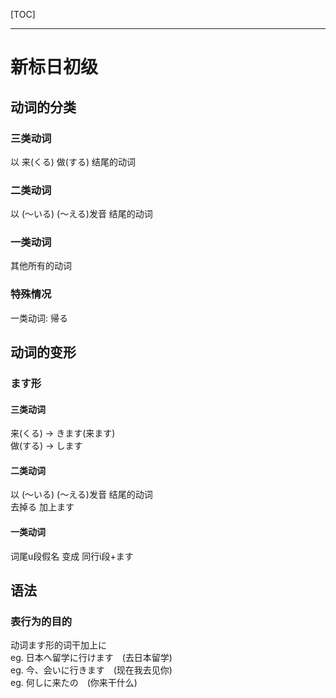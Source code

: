 [TOC]

---

# 新标日初级

## 动词的分类

### 三类动词

以 来(くる) 做(する) 结尾的动词

### 二类动词

以 (～いる) (～える)发音 结尾的动词

### 一类动词

其他所有的动词

### 特殊情况

一类动词: 帰る

## 动词的变形

### ます形

#### 三类动词

来(くる) -> きます(来ます)  
做(する) -> します

#### 二类动词

以 (～いる) (～える)发音 结尾的动词  
去掉る 加上ます

#### 一类动词

词尾u段假名 变成 同行i段+ます

## 语法

### 表行为的目的

动词ます形的词干加上に  
eg. 日本へ留学に行けます　(去日本留学)  
eg. 今、会いに行きます　(现在我去见你)  
eg. 何しに来たの　(你来干什么)